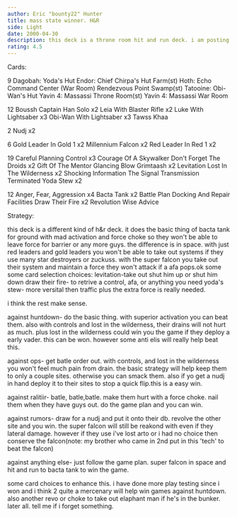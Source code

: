 ```yaml
---
author: Eric "bounty22" Hunter
title: mass state winner. H&R
side: Light
date: 2000-04-30
description: this deck is a throne room hit and run deck. i am posting it as what it was from the tourney itself.
rating: 4.5
---
```

Cards: 

9
Dagobah: Yoda's Hut
Endor: Chief Chirpa's Hut
Farm(st)
Hoth: Echo Command Center (War Room)
Rendezvous Point
Swamp(st)
Tatooine: Obi-Wan's Hut
Yavin 4: Massassi Throne Room(st)
Yavin 4: Massassi War Room

12
Boussh
Captain Han Solo  x2
Leia With Blaster Rifle  x2
Luke With Lightsaber  x3
Obi-Wan With Lightsaber  x3
Tawss Khaa

2
Nudj  x2

6
Gold Leader In Gold 1  x2
Millennium Falcon  x2
Red Leader In Red 1  x2

19
Careful Planning
Control  x3
Courage Of A Skywalker
Don't Forget The Droids  x2
Gift Of The Mentor
Glancing Blow
Grimtaash  x2
Levitation
Lost In The Wilderness	x2
Shocking Information
The Signal
Transmission Terminated
Yoda Stew  x2

12
Anger, Fear, Aggression  x4
Bacta Tank  x2
Battle Plan
Docking And Repair Facilities
Draw Their Fire  x2
Revolution
Wise Advice


Strategy: 

this deck is a different kind of h&r deck. it does the basic thing of bacta tank for ground with mad activation and force choke so they won't be able to leave force for barrier or any more guys. the difference is in space. with just red leaders and gold leaders you won't be able to take out systems if they use many star destroyers or zuckuss. with the super falcon you take out their system and maintain a force they won't attack if a afa pops.ok some
some card selection choices:
levitation-take out shut him up or shut him down
draw their fire- to retrive a control, afa, or anything you need
yoda's stew- more versital then traffic plus the extra force is really needed.

i think the rest make sense.

against huntdown- do the basic thing. with superior activation you can beat them. also with controls and lost in the wilderness, their drains will not hurt as much. plus lost in the wilderness could win you the game if they deploy a early vader. this can be won. however some anti elis will really help beat this.

against ops- get batle order out. with controls, and lost in the wilderness you won't feel much pain from drain. the basic strategy will help keep them to only a couple sites. otherwise you can smack them. also if yo get a nudj in hand deploy it to their sites to stop a quick flip.this is a easy win.

against ralitiir- batle, batle,batle. make them hurt with a force choke. nail them when they have guys out. do the game plan and you can win.

against rumors- draw for a nudj and put it onto their db. revolve the other site and you win. the super falcon will still be reakond with even if they lateral damage. however if they use i've lost arto or i had no choice then conserve the falcon(note: my brother who came in 2nd put in this 'tech' to beat the falcon)

against anything else- just follow the game plan. super falcon in space and hit and run to bacta tank to win the game.

some card choices to enhance this. i have done more play testing since i won and i think 2 quite a mercenary will help win games against huntdown. also another revo or choke to take out elaphant man if he's in the bunker.
later all. tell me if i forget something. 